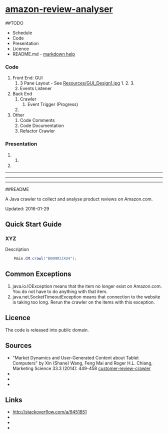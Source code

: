 [amazon-review-analyser](https://github.com/kev007/amazon-review-analyser)
=======================

##TODO

* Schedule
* Code
* Presentation
* Licence
* README.md - [markdown help](https://github.com/adam-p/markdown-here/wiki/Markdown-Cheatsheet)

### Code
1. Front End: GUI
    1. 3 Pane Layout  - See [Resources/GUI_Design1.jpg](https://github.com/kev007/amazon-review-analyser/blob/master/Resources/GUI_Design1.jpg?raw=true)
        1. 
        2. 
        3. 
    2. Events Listener
2. Back End
    1. Crawler
        1. Event Trigger (Progress)
    2. 
3. Other
    1. Code Comments
    2. Code Documentation
    3. Refactor Crawler

### Presentation
1. 
    1. 
2. 
 
---
---
---
##README

A Java crawler to collect and analyse product reviews on Amazon.com.

Updated: 2016-01-29

## Quick Start Guide

### XYZ
Description
```java
	Main.CM.crawl("B00NMJJXU4");
```

## Common Exceptions
1. java.io.IOException means that the item no longer exist on Amazon.com. You do not have to do anything with that item.
2. java.net.SocketTimeoutException means that connection to the website is taking too long. Rerun the crawler on the items with this exception.

## Licence
The code is released into public domain.

## Sources
* "Market Dynamics and User-Generated Content about Tablet Computers" by Xin (Shane) Wang, Feng Mai and Roger H.L. Chiang, Marketing Science 33.3 (2014): 449-458
    [customer-review-crawler](https://github.com/maifeng/customer-review-crawler)
* 
* 
* 

## Links
* http://stackoverflow.com/a/9451851
* 
* 
* 